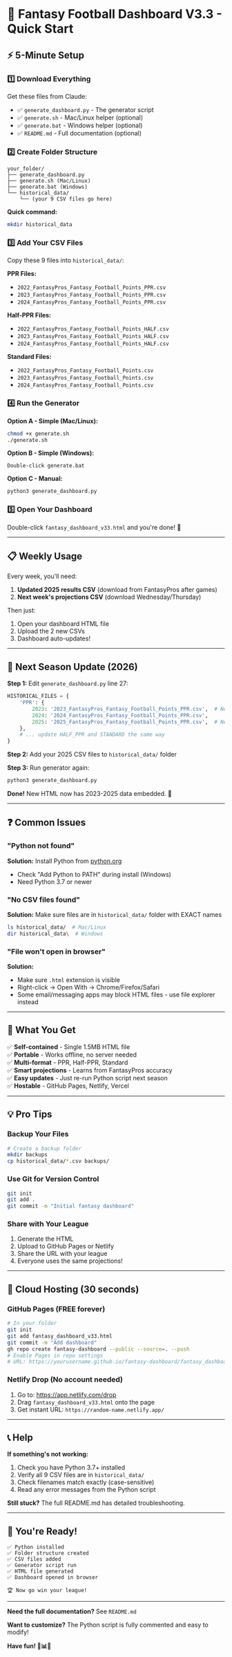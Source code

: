# 🏈 Fantasy Football Dashboard V3.3 - Quick Start

## ⚡ 5-Minute Setup

### 1️⃣ Download Everything
Get these files from Claude:
- ✅ `generate_dashboard.py` - The generator script
- ✅ `generate.sh` - Mac/Linux helper (optional)
- ✅ `generate.bat` - Windows helper (optional)
- ✅ `README.md` - Full documentation (optional)

### 2️⃣ Create Folder Structure
```
your_folder/
├── generate_dashboard.py
├── generate.sh (Mac/Linux)
├── generate.bat (Windows)
└── historical_data/
    └── (your 9 CSV files go here)
```

**Quick command:**
```bash
mkdir historical_data
```

### 3️⃣ Add Your CSV Files
Copy these 9 files into `historical_data/`:

**PPR Files:**
- `2022_FantasyPros_Fantasy_Football_Points_PPR.csv`
- `2023_FantasyPros_Fantasy_Football_Points_PPR.csv`
- `2024_FantasyPros_Fantasy_Football_Points_PPR.csv`

**Half-PPR Files:**
- `2022_FantasyPros_Fantasy_Football_Points_HALF.csv`
- `2023_FantasyPros_Fantasy_Football_Points_HALF.csv`
- `2024_FantasyPros_Fantasy_Football_Points_HALF.csv`

**Standard Files:**
- `2022_FantasyPros_Fantasy_Football_Points.csv`
- `2023_FantasyPros_Fantasy_Football_Points.csv`
- `2024_FantasyPros_Fantasy_Football_Points.csv`

### 4️⃣ Run the Generator

**Option A - Simple (Mac/Linux):**
```bash
chmod +x generate.sh
./generate.sh
```

**Option B - Simple (Windows):**
```
Double-click generate.bat
```

**Option C - Manual:**
```bash
python3 generate_dashboard.py
```

### 5️⃣ Open Your Dashboard
Double-click `fantasy_dashboard_v33.html` and you're done! 🎉

---

## 📋 Weekly Usage

Every week, you'll need:

1. **Updated 2025 results CSV** (download from FantasyPros after games)
2. **Next week's projections CSV** (download Wednesday/Thursday)

Then just:
1. Open your dashboard HTML file
2. Upload the 2 new CSVs
3. Dashboard auto-updates!

---

## 🔄 Next Season Update (2026)

**Step 1:** Edit `generate_dashboard.py` line 27:
```python
HISTORICAL_FILES = {
    'PPR': {
        2023: '2023_FantasyPros_Fantasy_Football_Points_PPR.csv',  # New: Remove 2022
        2024: '2024_FantasyPros_Fantasy_Football_Points_PPR.csv',
        2025: '2025_FantasyPros_Fantasy_Football_Points_PPR.csv',  # New: Add 2025
    },
    # ... update HALF_PPR and STANDARD the same way
}
```

**Step 2:** Add your 2025 CSV files to `historical_data/` folder

**Step 3:** Run generator again:
```bash
python3 generate_dashboard.py
```

**Done!** New HTML now has 2023-2025 data embedded. 🚀

---

## ❓ Common Issues

### "Python not found"
**Solution:** Install Python from [python.org](https://www.python.org/)
- Check "Add Python to PATH" during install (Windows)
- Need Python 3.7 or newer

### "No CSV files found"
**Solution:** Make sure files are in `historical_data/` folder with EXACT names
```bash
ls historical_data/  # Mac/Linux
dir historical_data\  # Windows
```

### "File won't open in browser"
**Solution:** 
- Make sure `.html` extension is visible
- Right-click → Open With → Chrome/Firefox/Safari
- Some email/messaging apps may block HTML files - use file explorer instead

---

## 🎯 What You Get

✅ **Self-contained** - Single 1.5MB HTML file  
✅ **Portable** - Works offline, no server needed  
✅ **Multi-format** - PPR, Half-PPR, Standard  
✅ **Smart projections** - Learns from FantasyPros accuracy  
✅ **Easy updates** - Just re-run Python script next season  
✅ **Hostable** - GitHub Pages, Netlify, Vercel  

---

## 💡 Pro Tips

### Backup Your Files
```bash
# Create a backup folder
mkdir backups
cp historical_data/*.csv backups/
```

### Use Git for Version Control
```bash
git init
git add .
git commit -m "Initial fantasy dashboard"
```

### Share with Your League
1. Generate the HTML
2. Upload to GitHub Pages or Netlify
3. Share the URL with your league
4. Everyone uses the same projections!

---

## 🚀 Cloud Hosting (30 seconds)

### GitHub Pages (FREE forever)
```bash
# In your folder
git init
git add fantasy_dashboard_v33.html
git commit -m "Add dashboard"
gh repo create fantasy-dashboard --public --source=. --push
# Enable Pages in repo settings
# URL: https://yourusername.github.io/fantasy-dashboard/fantasy_dashboard_v33.html
```

### Netlify Drop (No account needed)
1. Go to: https://app.netlify.com/drop
2. Drag `fantasy_dashboard_v33.html` onto the page
3. Get instant URL: `https://random-name.netlify.app/`

---

## 📞 Help

**If something's not working:**
1. Check you have Python 3.7+ installed
2. Verify all 9 CSV files are in `historical_data/`
3. Check filenames match exactly (case-sensitive)
4. Read any error messages from the Python script

**Still stuck?** The full README.md has detailed troubleshooting.

---

## 🎉 You're Ready!

```
✅ Python installed
✅ Folder structure created  
✅ CSV files added
✅ Generator script run
✅ HTML file generated
✅ Dashboard opened in browser

🏆 Now go win your league!
```

---

**Need the full documentation?** See `README.md`

**Want to customize?** The Python script is fully commented and easy to modify!

**Have fun! 🏈📊🚀**
